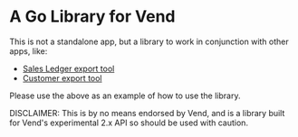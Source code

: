 A Go Library for Vend
========

This is not a standalone app, but a library to work in conjunction with other apps, like:
- [Sales Ledger export tool](https://github.com/jackharrisonsherlock/vend-sales-export)
- [Customer export tool](https://github.com/jackharrisonsherlock/vend-customer-export)

Please use the above as an example of how to use the library. 

DISCLAIMER:
This is by no means endorsed by Vend, and is a library built for Vend's experimental 2.x API so should be used with caution.
